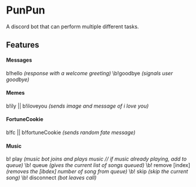 # PunPun

A discord bot that can perform multiple different tasks.

## Features
#### Messages
b!hello *(response with a welcome greeting)*
\\b!goodbye *(signals user goodbye)*
 
#### Memes
b!ily || b!iloveyou *(sends image and message of i love you)*

#### FortuneCookie
b!fc || b!fortuneCookie *(sends random fate message)*

#### Music
b! play *(music bot joins and plays music // if music already playing, add to queue)*
\\b! queue *(gives the current list of songs queued)*
\\b! remove [index] *(removes the [ibdex] number of song from queue)*
\\b! skip *(skip the current song)*
\\b! disconnect *(bot leaves call)*
